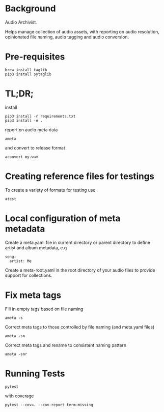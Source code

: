 # Background

Audio Archivist.

Helps manage collection of audio assets, with reporting on audio resolution,
opinionated file naming, audio tagging and audio conversion.

# Pre-requisites

    brew install taglib
    pip3 install pytaglib

# TL;DR;

install

    pip3 install -r requirements.txt
    pip3 install -e .

report on audio meta data

    ameta

and convert to release format

    aconvert my.wav

# Creating reference files for testings

To create a variety of formats for testing use

    atest

# Local configuration of meta metadata

Create a meta.yaml file in current directory or parent directory to define
artist and album metadata, e.g

    song:
      artist: Me

Create a meta-root.yaml in the root directory of your audio files to provide
support for collections.

# Fix meta tags

Fill in empty tags based on file naming

    ameta -s

Correct meta tags to those controlled by file naming (and meta.yaml files)

    ameta -sn

Correct meta tags and rename to consistent naming pattern

    ameta -snr

# Running Tests

    pytest

with coverage

    pytest --cov=. --cov-report term-missing
